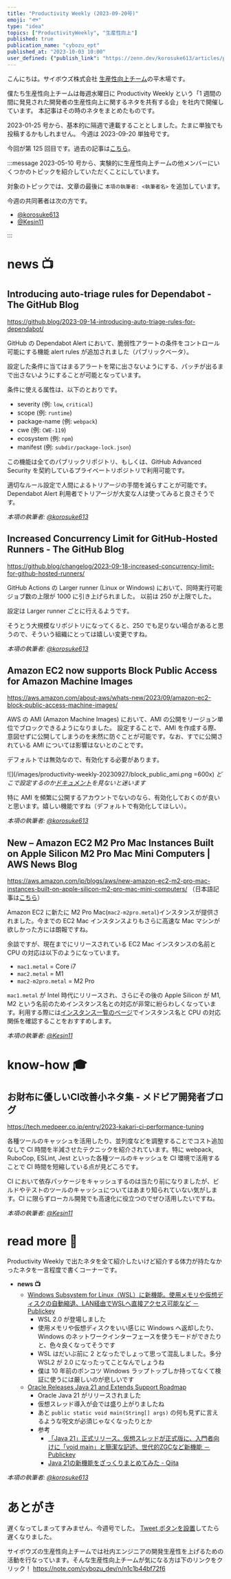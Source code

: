 ```yaml
---
title: "Productivity Weekly (2023-09-20号)"
emoji: "🐟"
type: "idea"
topics: ["ProductivityWeekly", "生産性向上"]
published: true
publication_name: "cybozu_ept"
published_at: "2023-10-03 10:00"
user_defined: {"publish_link": "https://zenn.dev/korosuke613/articles/productivity-weekly-20230920"}
---
```


こんにちは。サイボウズ株式会社 [生産性向上チーム](https://note.com/cybozu_dev/n/n1c1b44bf72f6)の平木場です。

僕たち生産性向上チームは毎週水曜日に Productivity Weekly という「1 週間の間に発見された開発者の生産性向上に関するネタを共有する会」を社内で開催しています。
本記事はその時のネタをまとめたものです。


2023-01-25 号から、基本的に隔週で連載することとしました。たまに単独でも投稿するかもしれません。
今週は 2023-09-20 単独号です。

今回が第 125 回目です。過去の記事は[こちら](https://zenn.dev/topics/productivityweekly?order=latest)。

:::message
2023-05-10 号から、実験的に生産性向上チームの他メンバーにいくつかのトピックを紹介していただくことにしています。

対象のトピックでは、文章の最後に `本項の執筆者: <執筆者名>` を追加しています。

今週の共同著者は次の方です。
- [@korosuke613](https://zenn.dev/korosuke613)
- [@Kesin11](https://zenn.dev/kesin11)

:::

# news 📺

## Introducing auto-triage rules for Dependabot - The GitHub Blog
https://github.blog/2023-09-14-introducing-auto-triage-rules-for-dependabot/

GitHub の Dependabot Alert において、脆弱性アラートの条件をコントロール可能にする機能 alert rules が追加されました（パブリックベータ）。

設定した条件に当てはまるアラートを常に出さないようにする、パッチが出るまで出さないようにすることが可能となっています。

条件に使える属性は、以下のとおりです。

- severity (例: `low`, `critical`)
- scope (例: `runtime`)
- package-name (例: `webpack`)
- cwe (例: `CWE-119`)
- ecosystem (例: `npm`)
- manifest (例: `subdir/package-lock.json`)

この機能は全てのパブリックリポジトリ、もしくは、GitHub Advanced Security を契約しているプライベートリポジトリで利用可能です。

適切なルール設定で人間によるトリアージの手間を減らすことが可能です。Dependabot Alert 利用者でトリアージが大変な人は使ってみると良さそうです。

_本項の執筆者: [@korosuke613](https://zenn.dev/korosuke613)_

## Increased Concurrency Limit for GitHub-Hosted Runners - The GitHub Blog 
https://github.blog/changelog/2023-09-18-increased-concurrency-limit-for-github-hosted-runners/

GitHub Actions の Larger runner (Linux or Windows) において、同時実行可能ジョブ数の上限が 1000 に引き上げられました。
以前は 250 が上限でした。

設定は Larger runner ごとに行えるようです。

そうとう大規模なリポジトリになってくると、250 でも足りない場合があると思うので、そういう組織にとっては嬉しい変更ですね。

_本項の執筆者: [@korosuke613](https://zenn.dev/korosuke613)_

## Amazon EC2 now supports Block Public Access for Amazon Machine Images
https://aws.amazon.com/about-aws/whats-new/2023/09/amazon-ec2-block-public-access-machine-images/

AWS の AMI (Amazon Machine Images) において、AMI の公開をリージョン単位でブロックできるようになりました。
設定することで、AMI を作成する際、意図せずに公開してしまうのを未然に防ぐことが可能です。なお、すでに公開されている AMI については影響はないとのことです。

デフォルトでは無効なので、有効化する必要があります。

![](/images/productivity-weekly-20230927/block_public_ami.png =600x)
*どこで設定するのか[ドキュメント](https://docs.aws.amazon.com/AWSEC2/latest/UserGuide/sharingamis-intro.html#block-public-access-to-amis)を見ないと迷います*

特に AMI を頻繁に公開するアカウントでないのなら、有効化しておくのが良いと思います。嬉しい機能ですね（デフォルトで有効化してほしい）。

_本項の執筆者: [@korosuke613](https://zenn.dev/korosuke613)_

## New – Amazon EC2 M2 Pro Mac Instances Built on Apple Silicon M2 Pro Mac Mini Computers | AWS News Blog
https://aws.amazon.com/jp/blogs/aws/new-amazon-ec2-m2-pro-mac-instances-built-on-apple-silicon-m2-pro-mac-mini-computers/
（日本語記事は[こちら](https://aws.amazon.com/jp/blogs/news/new-amazon-ec2-m2-pro-mac-instances-built-on-apple-silicon-m2-pro-mac-mini-computers/)）

Amazon EC2 に新たに M2 Pro Mac(`mac2-m2pro.metal`)インスタンスが提供されました。今までの EC2 Mac インスタンスよりもさらに高速な Mac マシンが欲しかった方には朗報ですね。

余談ですが、現在までにリリースされている EC2 Mac インスタンスの名前と CPU の対応は以下のようになっています。

- `mac1.metal` = Core i7
- `mac2.metal` = M1
- `mac2-m2pro.metal` = M2 Pro

`mac1.metal` が Intel 時代にリリースされ、さらにその後の Apple Silicon が M1, M2 という名前のためインスタンス名との対応が非常に紛らわしくなっています。利用する際には[インスタンス一覧のページ](https://aws.amazon.com/ec2/instance-types/)でインスタンス名と CPU の対応関係を確認することをおすすめします。

_本項の執筆者: [@Kesin11](https://zenn.dev/kesin11)_

# know-how 🎓

## お財布に優しいCI改善小ネタ集 - メドピア開発者ブログ 
https://tech.medpeer.co.jp/entry/2023-kakari-ci-performance-tuning

各種ツールのキャッシュを活用したり、並列度などを調整することでコスト追加なしで CI 時間を半減させたテクニックを紹介されています。特に webpack, RuboCop, ESLint, Jest といった各種ツールのキャッシュを CI 環境で活用することで CI 時間を短縮している点が見どころです。

CI において依存パッケージをキャッシュするのは当たり前になりましたが、ビルドやテストのツールのキャッシュについてはあまり知られていない気がします。CI に限らずローカル開発でも高速化に役立つのでぜひ活用したいですね。

_本項の執筆者: [@Kesin11](https://zenn.dev/kesin11)_

# read more 🍘
Productivity Weekly で出たネタを全て紹介したいけど紹介する体力が持たなかったネタを一言程度で書くコーナーです。

- **news 📺**
  - [Windows Subsystem for Linux（WSL）に新機能。使用メモリや仮想ディスクの自動縮退、LAN経由でWSLへ直接アクセス可能など － Publickey](https://www.publickey1.jp/blog/23/windows_subsystem_for_linuxwsllanwsl.html)
    - WSL 2.0 が登場しました
    - 使用メモリや仮想ディスクをいい感じに Windows へ返却したり、Windows のネットワークインターフェースを使うモードができたりと、色々良くなってそうです
    - WSL はだいぶ前に 2 となったでしょって思って混乱しました。多分 WSL2 が 2.0 になったってことなんでしょうね
    - 僕は 10 年前のポンコツ Windows ラップトップしか持ってなくて検証に使うには厳しいのが悲しいです
  - [Oracle Releases Java 21 and Extends Support Roadmap](https://www.oracle.com/apac/news/announcement/ocw-oracle-releases-java-21-2023-09-19/)
    - Oracle Java 21 がリリースされました
    - 仮想スレッド導入が会では盛り上がりましたね
    - あと `public static void main(String[] args)` の何も見ずに言えるような呪文が必須じゃなくなったりとか
    - 参考
      - [「Java 21」正式リリース。仮想スレッドが正式版に、入門者向けに「void main」と簡潔な記述、世代的ZGCなど新機能 － Publickey](https://www.publickey1.jp/blog/23/java_21void_mainzgc.html)
      - [Java 21の新機能をざっくりまとめてみた - Qiita](https://qiita.com/taichikanaya_1989/items/ec671ebbbb16f2315992)

_本項の執筆者: [@korosuke613](https://zenn.dev/korosuke613)_

# あとがき
遅くなってしまってすみません、今週号でした。
[Tweet ボタンを設置](https://korosuke613.dev/posts/20231001_put_tweet_button/)してたら遅くなりました。

サイボウズの生産性向上チームでは社内エンジニアの開発生産性を上げるための活動を行なっています。そんな生産性向上チームが気になる方は下のリンクをクリック！
https://note.com/cybozu_dev/n/n1c1b44bf72f6
